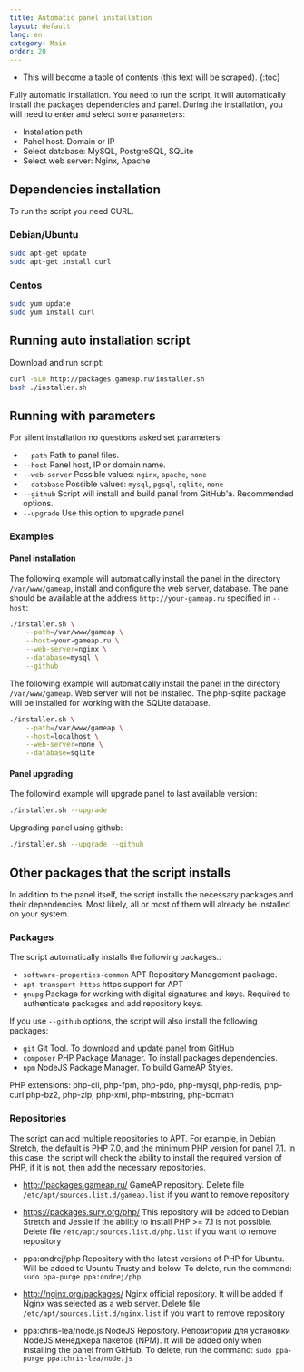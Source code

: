 ```yaml
---
title: Automatic panel installation
layout: default
lang: en
category: Main
order: 20
---
```


* This will become a table of contents (this text will be scraped).
{:toc}

Fully automatic installation. You need to run the script, it will automatically install the packages dependencies and panel. During the installation, you will need to enter and select some parameters:

- Installation path
- Pahel host. Domain or IP
- Select database: MySQL, PostgreSQL, SQLite
- Select web server: Nginx, Apache

## Dependencies installation

To run the script you need CURL.

### Debian/Ubuntu

```bash
sudo apt-get update
sudo apt-get install curl
```

### Centos

```bash
sudo yum update
sudo yum install curl
```

## Running auto installation script

Download and run script:
```bash
curl -sLO http://packages.gameap.ru/installer.sh
bash ./installer.sh
```

## Running with parameters

For silent installation no questions asked set parameters:

- `--path` Path to panel files.
- `--host` Panel host, IP or domain name.
- `--web-server` Possible values: `nginx`, `apache`, `none`
- `--database` Possible values: `mysql`, `pgsql`, `sqlite`, `none`
- `--github` Script will install and build panel from GitHub'а. Recommended options.
- `--upgrade` Use this option to upgrade panel

### Examples

#### Panel installation

The following example will automatically install the panel in the directory `/var/www/gameap`, install and configure the web server, database. The panel should be available at the address `http://your-gameap.ru` specified in `--host`:

```bash
./installer.sh \
    --path=/var/www/gameap \
    --host=your-gameap.ru \
    --web-server=nginx \
    --database=mysql \
    --github
```

The following example will automatically install the panel in the directory `/var/www/gameap`. Web server will not be installed. The php-sqlite package will be installed for working with the SQLite database.

```bash
./installer.sh \
    --path=/var/www/gameap \
    --host=localhost \
    --web-server=none \
    --database=sqlite
```

#### Panel upgrading

The followind example will upgrade panel to last available version:
```bash
./installer.sh --upgrade
```

Upgrading panel using github:
```bash
./installer.sh --upgrade --github
```

## Other packages that the script installs

In addition to the panel itself, the script installs the necessary packages and their dependencies. Most likely, all or most of them will already be installed on your system.

### Packages

The script automatically installs the following packages.:

- `software-properties-common` APT Repository Management package.
- `apt-transport-https` https support for APT
- `gnupg` Package for working with digital signatures and keys. Required to authenticate packages and add repository keys.

If you use `--github` options, the script will also install the following packages:
- `git` Git Tool. To download and update panel from GitHub
- `composer` PHP Package Manager. To install packages dependencies.
- `npm` NodeJS Package Manager. To build GameAP Styles.

PHP extensions: php-cli, php-fpm, php-pdo, php-mysql, php-redis, php-curl 
php-bz2, php-zip, php-xml, php-mbstring, php-bcmath

### Repositories

The script can add multiple repositories to APT. For example, in Debian Stretch, the default is PHP 7.0, and the minimum PHP version for panel 7.1. In this case, the script will check the ability to install the required version of PHP, if it is not, then add the necessary repositories.

- http://packages.gameap.ru/
GameAP repository. Delete file `/etc/apt/sources.list.d/gameap.list` if you want to remove repository 

- https://packages.sury.org/php/
This repository will be added to Debian Stretch and Jessie if the ability to install PHP >= 7.1 is not possible.
Delete file `/etc/apt/sources.list.d/php.list` if you want to remove repository 

- ppa:ondrej/php
Repository with the latest versions of PHP for Ubuntu. Will be added to Ubuntu Trusty and below.
To delete, run the command: `sudo ppa-purge ppa:ondrej/php`

- http://nginx.org/packages/
Nginx official repository. It will be added if Nginx was selected as a web server.
Delete file `/etc/apt/sources.list.d/nginx.list` if you want to remove repository 

- ppa:chris-lea/node.js
NodeJS Repository. 
Репозиторий для установки NodeJS менеджера пакетов (NPM). It will be added only when installing the panel from GitHub.
To delete, run the command: `sudo ppa-purge ppa:chris-lea/node.js`
